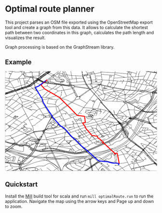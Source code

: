 # Optimal route planner
This project parses an OSM file exported using the OpenStreetMap export tool
and create a graph from this data. It allows to calculate the shortest path 
between two coordinates in this graph, calculates the path length and 
visualizes the result.

Graph processing is based on the GraphStream library.

## Example
![route](routes.png)

## Quickstart
Install the [Mill](http://www.lihaoyi.com/mill/) build tool for scala and 
run `mill optimalRoute.run` to run the application. Navigate the map using 
the arrow keys and Page up and down to zoom.